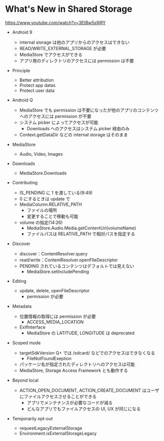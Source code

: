 # What's New in Shared Storage

https://www.youtube.com/watch?v=3EtBw5s9iRY

* Android 9
  * internal storage は他のアプリからのアクセスはできない
  * READ/WRITE_EXTERNAL_STORAGE が必要
  * MediaStore でアクセスができる
  * アプリ用のディレクトリのアクセスには permission は不要

* Principle
  * Better attribution
  * Protect app datas
  * Protect user data

* Android Q
  * MediaStore でも permission は不要になったが他のアプリのコンテンツへのアクセスには permission が不要
  * システム picker によってアクセスが可能
    * Downloads へのアクセスはシステム picker 経由のみ
  * Context.getDataDir などの internal storage はそのまま

* MediaStore
  * Audio, Video, Images

* Downloads
  * MediaStore.Downloads

* Contributing
  * IS_PENDING に 1 を渡している(9:49)
  * 0 にするときは update で
  * MediaColumn.RELATIVE_PATH
    * ファイルの場所
    * 変更することで移動も可能
  * volume の指定(14:26)
    * MediaStore.Audio.Media.getContentUri(volumeName)
    * ファイルパスは RELATIVE_PATH で相対パスを指定する

* Discover
  * discover：ContentResolver.query
  * read/write：ContentResolver.openFIleDescriptor
  * PENDING されているコンテンツはデフォルトでは見えない
    * MediaStore.setIncludePending

* Editing
  * update, delete, openFileDescriptor
    * permission が必要

* Metadata
  * 位置情報の取得には permission が必要
    * ACCESS_MEDIA_LOCATION
  * ExifInterface
    * MediaStore の LATITUDE, LONGITUDE は deprecated

* Scoped mode
  * targetSdkVersion Q+ では /sdcard/ などでのアクセスはできなくなる
    * FileNotFoundExeption
  * パッケージ名が指定されたディレクトリへのアクセスは可能
  * MediaStore, Storage Access Framework とも動作する

* Beyond local
  * ACTION_OPEN_DOCUMENT, ACTION_CREATE_DOCUMENT はユーザにファイルアクセスさせることができる
    * アプリでメンテナンスが必要なコードが減る
    * どんなアプリでもファイルアクセスの UI, UX が同じになる

* Temporarily opt-out
  * requestLegacyExternalStorage
  * Environment.isExternalStorageLegacy
